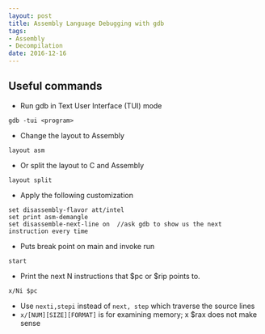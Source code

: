 ```yaml
---
layout: post
title: Assembly Language Debugging with gdb
tags:
- Assembly
- Decompilation
date: 2016-12-16
---
```


## Useful commands

- Run gdb in Text User Interface (TUI) mode
```shell
gdb -tui <program>
```

- Change the layout to Assembly
```
layout asm
```
- Or split the layout to C and Assembly
```
layout split
```
- Apply the following customization
```
set disassembly-flavor att/intel
set print asm-demangle
set disassemble-next-line on  //ask gdb to show us the next instruction every time
```
- Puts break point on main and invoke run
```
start
```
- Print the next N instructions that $pc or $rip points to.
```
x/Ni $pc
```
- Use `nexti,stepi` instead of `next, step` which traverse the source lines
- `x/[NUM][SIZE][FORMAT]` is for examining memory; x $rax does not make sense
